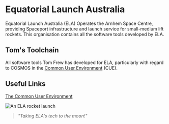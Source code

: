 # Equatorial Launch Australia

Equatorial Launch Australia (ELA) Operates the Arnhem Space Centre, providing Spaceport infrastructure and launch service for small-medium lift rockets. This organisation contains all the software tools developed by ELA.

## Tom's Toolchain

All software tools Tom Frew has developed for ELA, particularly with regard to COSMOS in the [Common User Environment](https://equatoriallaunchaus.sharepoint.com/:w:/r/sites/STE/_layouts/15/Doc2.aspx?action=edit&sourcedoc=%7B7c7f5c87-d31e-459f-8244-b48255a88000%7D) (CUE).

## Useful Links

[The Common User Environment](https://equatoriallaunchaus.sharepoint.com/:w:/r/sites/STE/_layouts/15/Doc2.aspx?action=edit&sourcedoc=%7B7c7f5c87-d31e-459f-8244-b48255a88000%7D)

![An ELA rocket launch](https://github.com/user-attachments/assets/82b656c0-30a1-4e93-a5be-15692ce08610)

> *"Taking ELA's tech to the moon!"*
